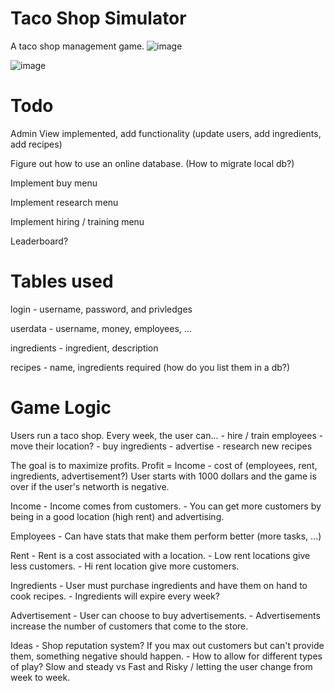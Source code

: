 # Taco Shop Simulator
A taco shop management game.
![image](https://user-images.githubusercontent.com/43489192/119241156-50d26e80-bb09-11eb-9c90-fbe5ae636be0.png)

![image](https://user-images.githubusercontent.com/43489192/119241141-3a2c1780-bb09-11eb-8a37-7d7a7ea995a1.png)


# Todo
Admin View implemented, add functionality (update users, add ingredients, add recipes)

Figure out how to use an online database.  (How to migrate local db?)

Implement buy menu

Implement research menu

Implement hiring / training menu

Leaderboard?

# Tables used

login - username, password, and privledges

userdata - username, money, employees, ...

ingredients - ingredient, description

recipes - name, ingredients required (how do you list them in a db?)

# Game Logic
Users run a taco shop.  Every week, the user can...
	- hire / train employees
	- move their location?
	- buy ingredients
	- advertise
	- research new recipes

The goal is to maximize profits.  Profit = Income - cost of (employees, rent, ingredients, advertisement?)
User starts with 1000 dollars and the game is over if the user's networth is negative.

Income
	- Income comes from customers.
	- You can get more customers by being in a good location (high rent) and advertising.

Employees
	- Can have stats that make them perform better (more tasks, ...)

Rent
	- Rent is a cost associated with a location.
	- Low rent locations give less customers.
	- Hi rent location give more customers.

Ingredients
	- User must purchase ingredients and have them on hand to cook recipes.
	- Ingredients will expire every week?

Advertisement
	- User can choose to buy advertisements.
	- Advertisements increase the number of customers that come to the store.

Ideas
	- Shop reputation system?  If you max out customers but can't provide them, something negative should happen.
	- How to allow for different types of play?  Slow and steady vs Fast and Risky / letting the user change from week to week.


